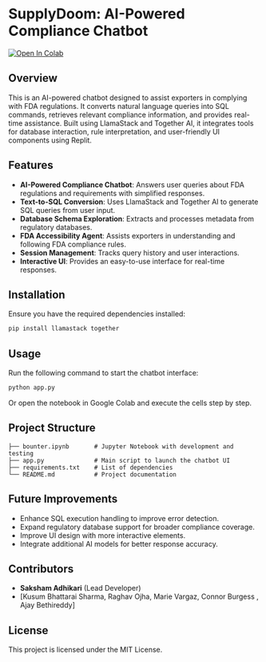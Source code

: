 # SupplyDoom: AI-Powered Compliance Chatbot

<a href="https://colab.research.google.com/github/Tar-ive/aitx_ai_hackathon/blob/main/bounter.ipynb" target="_parent">
    <img src="https://colab.research.google.com/assets/colab-badge.svg" alt="Open In Colab"/>
</a>

## Overview
This is an AI-powered chatbot designed to assist exporters in complying with FDA regulations. It converts natural language queries into SQL commands, retrieves relevant compliance information, and provides real-time assistance. Built using LlamaStack and Together AI, it integrates tools for database interaction, rule interpretation, and user-friendly UI components using Replit.

## Features
- **AI-Powered Compliance Chatbot**: Answers user queries about FDA regulations and requirements with simplified responses.
- **Text-to-SQL Conversion**: Uses LlamaStack and Together AI to generate SQL queries from user input.
- **Database Schema Exploration**: Extracts and processes metadata from regulatory databases.
- **FDA Accessibility Agent**: Assists exporters in understanding and following FDA compliance rules.
- **Session Management**: Tracks query history and user interactions.
- **Interactive UI**: Provides an easy-to-use interface for real-time responses.

## Installation
Ensure you have the required dependencies installed:
```bash
pip install llamastack together 
```

## Usage
Run the following command to start the chatbot interface:
```bash
python app.py
```

Or open the notebook in Google Colab and execute the cells step by step.

## Project Structure
```
├── bounter.ipynb       # Jupyter Notebook with development and testing
├── app.py              # Main script to launch the chatbot UI
├── requirements.txt    # List of dependencies
└── README.md           # Project documentation
```

## Future Improvements
- Enhance SQL execution handling to improve error detection.
- Expand regulatory database support for broader compliance coverage.
- Improve UI design with more interactive elements.
- Integrate additional AI models for better response accuracy.

## Contributors
- **Saksham Adhikari** (Lead Developer)
- [Kusum Bhattarai Sharma, Raghav Ojha, Marie Vargaz, Connor Burgess , Ajay Bethireddy]

## License
This project is licensed under the MIT License.

